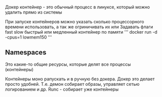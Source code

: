 Докер контейнер - это обычный процесс в линуксе, который можно удалить прямо из системы

При запуске контейнеров можно указать сколько процессорного времени использовать, а так же 
огриничивать их или Задавать флаги fast slow быстрый или медленный контейнер
по памяти
'''
docker run -d -cpus=1 lowmem150
'''

## Namespaces
Это какие-то общие ресурсы, которые делят все процессы (контейнеры)

Контейнеры моно рапускать и в ручную без докера. Докер это делает просто удобней. 
Т.е. демон собирает образы, управляет сетью логированием и др.
Runc - собирает уже контейнеры

